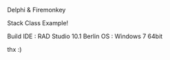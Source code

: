Delphi & Firemonkey 

Stack Class Example!


Build 
IDE : RAD Studio 10.1 Berlin
OS  : Windows 7 64bit

thx :)
